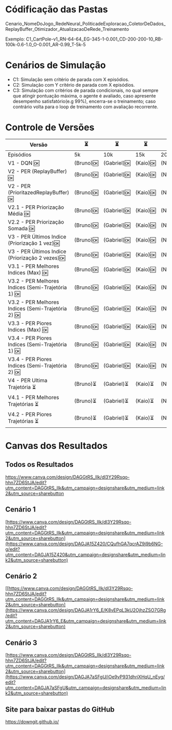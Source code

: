 # Códificação das Pastas
Cenario_NomeDoJogo_RedeNeural_PoliticadeExploracao_ColetorDeDados_ReplayBuffer_Otimizador_AtualizacaoDeRede_Treinamento

Exemplo: C1_CartPole-v1_RN-64-64_EG-345-1-0.001_CD-200-200-10_RB-100k-0.6-1.0_O-0.001_AR-0.99_T-5k-5

# Cenários de Simulação
* C1: Simulação sem critério de parada com X episódios.
* C2: Simulação com Y critério de parada com X episódios.
* C3: Simulação com critérios de parada condicionais, no qual sempre que atingir pontuação máxima, o agente é avaliado, caso apresente desempenho satisfatório(e.g 99%), encerra-se o treinamento; caso contrário volta para o loop de treinamento com avaliação recorrente.

# Controle de Versões 
| Versão | ⏳ |⏳|⏳|⏳|
|--------|-------------|-----|-----|-----|
| Episódios                                           | 5k |         10k |     15k |       20k          |
|V1 - DQN 🆗|                                        (Bruno)🆗| (Gabriel)🆗|(Kaio)🆗|(Nicolas)🆗|
|V2 - PER (ReplayBuffer) 🆗   |                      (Bruno)🆗| (Gabriel)🆗|(Kaio)🆗|(Nicolas)🆗|
|V2 - PER (PrioritazedReplayBuffer) 🆗   |           (Bruno)🆗| (Gabriel)🆗|(Kaio)🆗|(Nicolas)🆗|
|V2.1 - PER Priorização Média  🆗  |                 (Bruno)🆗| (Gabriel)🆗|(Kaio)🆗|(Nicolas)🆗|
|V2.2 - PER Priorização Somada  🆗  |                (Bruno)🆗| (Gabriel)🆗|(Kaio)🆗|(Nicolas)🆗|
|V3 - PER Últimos Indice (Priorização 1 vez)🆗 |     (Bruno)🆗| (Gabriel)🆗|(Kaio)🆗|(Nicolas)🆗|
|V3 - PER Últimos Indice (Priorização 2 vezes)🆗 |   (Bruno)🆗| (Gabriel)🆗|(Kaio)🆗|(Nicolas)🆗|
|V3.1 - PER Melhores Indices (Max)  🆗  |            (Bruno)🆗| (Gabriel)🆗|(Kaio)🆗|(Nicolas)🆗|
|V3.2 - PER Melhores Indices (Semi-Trajetória 1)  🆗  |    (Bruno)🆗| (Gabriel)🆗|(Kaio)🆗|(Nicolas)🆗|
|V3.2 - PER Melhores Indices (Semi-Trajetória 2)  🆗  |     (Bruno)🆗| (Gabriel)🆗|(Kaio)🆗|(Nicolas)🆗|
|V3.3 - PER Piores Indices (Max)  🆗  |              (Bruno)🆗| (Gabriel)🆗|(Kaio)🆗|(Nicolas)🆗|
|V3.4 - PER Piores Indices (Semi-Trajetória 1)  🆗  |          (Bruno)🆗| (Gabriel)🆗|(Kaio)🆗|(Nicolas)🆗|
|V3.4 - PER Piores Indices (Semi-Trajetória 2)  🆗  |          (Bruno)🆗| (Gabriel)🆗|(Kaio)🆗|(Nicolas)🆗|
|V4 - PER Ultima Trajetória ⏳  |                (Bruno)⏳| (Gabriel)⏳|(Kaio)⏳|(Nicolas)⏳|
|V4.1 - PER Melhores Trajetórias ⏳   |          (Bruno)⏳| (Gabriel)⏳|(Kaio)⏳|(Nicolas)⏳|
|V4.2 - PER Piores Trajetórias ⏳ |              (Bruno)⏳| (Gabriel)⏳|(Kaio)⏳|(Nicolas)⏳|

# Canvas dos Resultados
## Todos os Resultados
https://www.canva.com/design/DAGGtRS_IIk/dl3Y29Rsqo-hhn7ZD6StJA/edit?utm_content=DAGGtRS_IIk&utm_campaign=designshare&utm_medium=link2&utm_source=sharebutton
## Cenário 1
[https://www.canva.com/design/DAGGtRS_IIk/dl3Y29Rsqo-hhn7ZD6StJA/edit?utm_content=DAGGtRS_IIk&utm_campaign=designshare&utm_medium=link2&utm_source=sharebutton](https://www.canva.com/design/DAGJA15Z420/CQufhGA7qcrAZ9j9b6NG-g/edit?utm_content=DAGJA15Z420&utm_campaign=designshare&utm_medium=link2&utm_source=sharebutton)
## Cenário 2
[[https://www.canva.com/design/DAGGtRS_IIk/dl3Y29Rsqo-hhn7ZD6StJA/edit?utm_content=DAGGtRS_IIk&utm_campaign=designshare&utm_medium=link2&utm_source=sharebutton](https://www.canva.com/design/DAGJA1rY6_E/K8vEPqL3kU2OjhzZSO7GRg/edit?utm_content=DAGJA1rY6_E&utm_campaign=designshare&utm_medium=link2&utm_source=sharebutton)
## Cenário 3
[https://www.canva.com/design/DAGGtRS_IIk/dl3Y29Rsqo-hhn7ZD6StJA/edit?utm_content=DAGGtRS_IIk&utm_campaign=designshare&utm_medium=link2&utm_source=sharebutton](https://www.canva.com/design/DAGJA7aSFgU/iOe9vP931dhriXHqU_nEyg/edit?utm_content=DAGJA7aSFgU&utm_campaign=designshare&utm_medium=link2&utm_source=sharebutton)
## Site para baixar pastas do GitHub
https://downgit.github.io/

